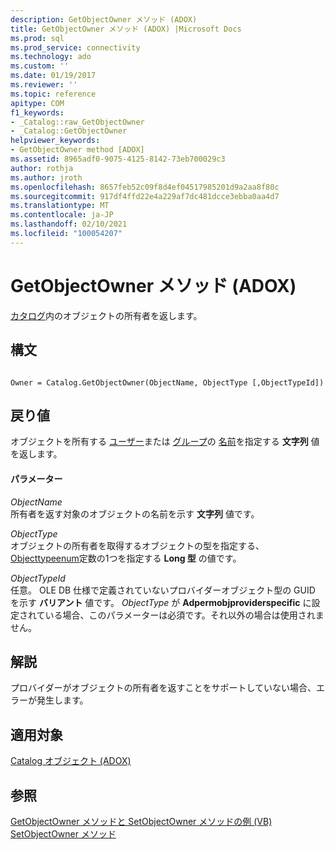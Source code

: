```yaml
---
description: GetObjectOwner メソッド (ADOX)
title: GetObjectOwner メソッド (ADOX) |Microsoft Docs
ms.prod: sql
ms.prod_service: connectivity
ms.technology: ado
ms.custom: ''
ms.date: 01/19/2017
ms.reviewer: ''
ms.topic: reference
apitype: COM
f1_keywords:
- _Catalog::raw_GetObjectOwner
- _Catalog::GetObjectOwner
helpviewer_keywords:
- GetObjectOwner method [ADOX]
ms.assetid: 8965adf0-9075-4125-8142-73eb700029c3
author: rothja
ms.author: jroth
ms.openlocfilehash: 8657feb52c09f8d4ef04517985201d9a2aa8f80c
ms.sourcegitcommit: 917df4ffd22e4a229af7dc481dcce3ebba0aa4d7
ms.translationtype: MT
ms.contentlocale: ja-JP
ms.lasthandoff: 02/10/2021
ms.locfileid: "100054207"
---
```

# <a name="getobjectowner-method-adox"></a>GetObjectOwner メソッド (ADOX)
[カタログ](./catalog-object-adox.md)内のオブジェクトの所有者を返します。  
  
## <a name="syntax"></a>構文  
  
```  
  
Owner = Catalog.GetObjectOwner(ObjectName, ObjectType [,ObjectTypeId])  
```  
  
## <a name="return-value"></a>戻り値  
 オブジェクトを所有する [ユーザー](./user-object-adox.md)または [グループ](./group-object-adox.md)の [名前](./name-property-adox.md)を指定する **文字列** 値を返します。  
  
#### <a name="parameters"></a>パラメーター  
 *ObjectName*  
 所有者を返す対象のオブジェクトの名前を示す **文字列** 値です。  
  
 *ObjectType*  
 オブジェクトの所有者を取得するオブジェクトの型を指定する、 [Objecttypeenum](./objecttypeenum.md)定数の1つを指定する **Long 型** の値です。  
  
 *ObjectTypeId*  
 任意。 OLE DB 仕様で定義されていないプロバイダーオブジェクト型の GUID を示す **バリアント** 値です。 *ObjectType* が **Adpermobjproviderspecific** に設定されている場合、このパラメーターは必須です。それ以外の場合は使用されません。  
  
## <a name="remarks"></a>解説  
 プロバイダーがオブジェクトの所有者を返すことをサポートしていない場合、エラーが発生します。  
  
## <a name="applies-to"></a>適用対象  
 [Catalog オブジェクト (ADOX)](./catalog-object-adox.md)  
  
## <a name="see-also"></a>参照  
 [GetObjectOwner メソッドと SetObjectOwner メソッドの例 (VB)](./getobjectowner-and-setobjectowner-methods-example-vb.md)   
 [SetObjectOwner メソッド](./setobjectowner-method.md)
